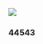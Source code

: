 ﻿[![](https://www.herokucdn.com/deploy/button.png)](https://heroku.com/deploy?template=https://github.com/pp00ljmn/cuspprtst44.git)

### 44543

